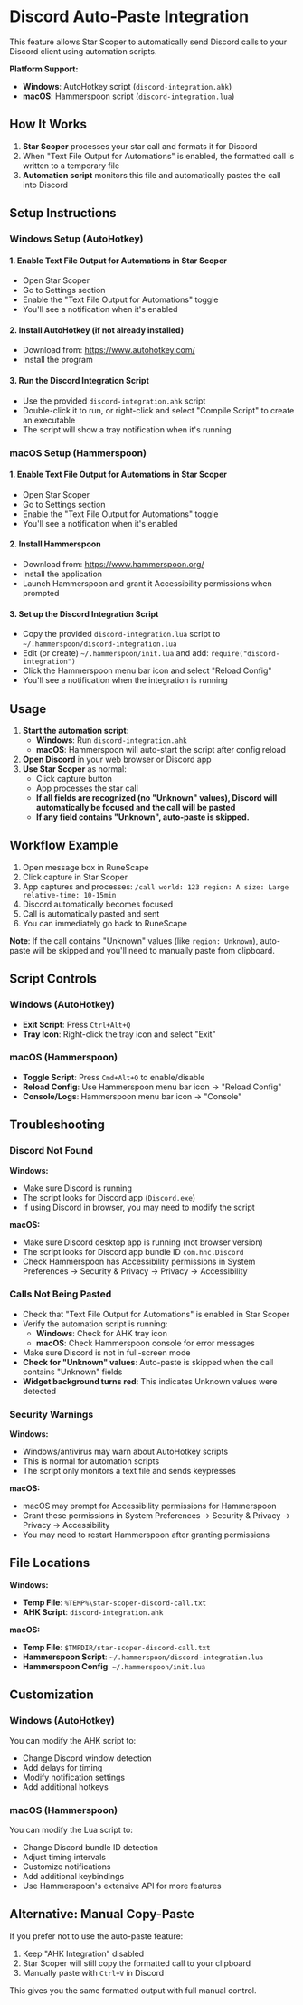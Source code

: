 # Discord Auto-Paste Integration

This feature allows Star Scoper to automatically send Discord calls to your Discord client using automation scripts.

**Platform Support:**

- **Windows**: AutoHotkey script (`discord-integration.ahk`)
- **macOS**: Hammerspoon script (`discord-integration.lua`)

## How It Works

1. **Star Scoper** processes your star call and formats it for Discord
2. When "Text File Output for Automations" is enabled, the formatted call is written to a temporary file
3. **Automation script** monitors this file and automatically pastes the call into Discord

## Setup Instructions

### Windows Setup (AutoHotkey)

#### 1. Enable Text File Output for Automations in Star Scoper

- Open Star Scoper
- Go to Settings section
- Enable the "Text File Output for Automations" toggle
- You'll see a notification when it's enabled

#### 2. Install AutoHotkey (if not already installed)

- Download from: https://www.autohotkey.com/
- Install the program

#### 3. Run the Discord Integration Script

- Use the provided `discord-integration.ahk` script
- Double-click it to run, or right-click and select "Compile Script" to create an executable
- The script will show a tray notification when it's running

### macOS Setup (Hammerspoon)

#### 1. Enable Text File Output for Automations in Star Scoper

- Open Star Scoper
- Go to Settings section
- Enable the "Text File Output for Automations" toggle
- You'll see a notification when it's enabled

#### 2. Install Hammerspoon

- Download from: https://www.hammerspoon.org/
- Install the application
- Launch Hammerspoon and grant it Accessibility permissions when prompted

#### 3. Set up the Discord Integration Script

- Copy the provided `discord-integration.lua` script to `~/.hammerspoon/discord-integration.lua`
- Edit (or create) `~/.hammerspoon/init.lua` and add: `require("discord-integration")`
- Click the Hammerspoon menu bar icon and select "Reload Config"
- You'll see a notification when the integration is running

## Usage

1. **Start the automation script**:
   - **Windows**: Run `discord-integration.ahk`
   - **macOS**: Hammerspoon will auto-start the script after config reload
2. **Open Discord** in your web browser or Discord app
3. **Use Star Scoper** as normal:
   - Click capture button
   - App processes the star call
   - **If all fields are recognized (no "Unknown" values), Discord will automatically be focused and the call will be pasted**
   - **If any field contains "Unknown", auto-paste is skipped.**

## Workflow Example

1. Open message box in RuneScape
2. Click capture in Star Scoper
3. App captures and processes: `/call world: 123 region: A size: Large relative-time: 10-15min`
4. Discord automatically becomes focused
5. Call is automatically pasted and sent
6. You can immediately go back to RuneScape

**Note**: If the call contains "Unknown" values (like `region: Unknown`), auto-paste will be skipped and you'll need to manually paste from clipboard.

## Script Controls

### Windows (AutoHotkey)

- **Exit Script**: Press `Ctrl+Alt+Q`
- **Tray Icon**: Right-click the tray icon and select "Exit"

### macOS (Hammerspoon)

- **Toggle Script**: Press `Cmd+Alt+Q` to enable/disable
- **Reload Config**: Use Hammerspoon menu bar icon → "Reload Config"
- **Console/Logs**: Hammerspoon menu bar icon → "Console"

## Troubleshooting

### Discord Not Found

**Windows:**

- Make sure Discord is running
- The script looks for Discord app (`Discord.exe`)
- If using Discord in browser, you may need to modify the script

**macOS:**

- Make sure Discord desktop app is running (not browser version)
- The script looks for Discord app bundle ID `com.hnc.Discord`
- Check Hammerspoon has Accessibility permissions in System Preferences → Security & Privacy → Privacy → Accessibility

### Calls Not Being Pasted

- Check that "Text File Output for Automations" is enabled in Star Scoper
- Verify the automation script is running:
  - **Windows**: Check for AHK tray icon
  - **macOS**: Check Hammerspoon console for error messages
- Make sure Discord is not in full-screen mode
- **Check for "Unknown" values**: Auto-paste is skipped when the call contains "Unknown" fields
- **Widget background turns red**: This indicates Unknown values were detected

### Security Warnings

**Windows:**

- Windows/antivirus may warn about AutoHotkey scripts
- This is normal for automation scripts
- The script only monitors a text file and sends keypresses

**macOS:**

- macOS may prompt for Accessibility permissions for Hammerspoon
- Grant these permissions in System Preferences → Security & Privacy → Privacy → Accessibility
- You may need to restart Hammerspoon after granting permissions

## File Locations

**Windows:**

- **Temp File**: `%TEMP%\star-scoper-discord-call.txt`
- **AHK Script**: `discord-integration.ahk`

**macOS:**

- **Temp File**: `$TMPDIR/star-scoper-discord-call.txt`
- **Hammerspoon Script**: `~/.hammerspoon/discord-integration.lua`
- **Hammerspoon Config**: `~/.hammerspoon/init.lua`

## Customization

### Windows (AutoHotkey)

You can modify the AHK script to:

- Change Discord window detection
- Add delays for timing
- Modify notification settings
- Add additional hotkeys

### macOS (Hammerspoon)

You can modify the Lua script to:

- Change Discord bundle ID detection
- Adjust timing intervals
- Customize notifications
- Add additional keybindings
- Use Hammerspoon's extensive API for more features

## Alternative: Manual Copy-Paste

If you prefer not to use the auto-paste feature:

1. Keep "AHK Integration" disabled
2. Star Scoper will still copy the formatted call to your clipboard
3. Manually paste with `Ctrl+V` in Discord

This gives you the same formatted output with full manual control.
